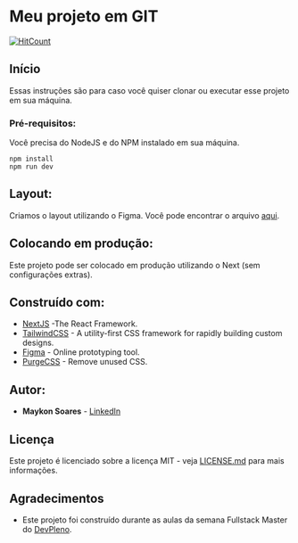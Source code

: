 # Meu projeto em GIT

[![HitCount](https://hits.dwyl.com/MaykonBacon/meu-projeto-git.svg)](https://hits.dwyl.com/MaykonBacon/meu-projeto-git)

## Início

Essas instruções são para caso você quiser clonar ou executar esse projeto em sua máquina.

### Pré-requisitos:

Você precisa do NodeJS e do NPM instalado em sua máquina.

```
npm install
npm run dev
```

## Layout:

Criamos o layout utilizando o Figma. Você pode encontrar o arquivo [aqui](https://www.figma.com/file/Ug1D0iyEzByElYhG7ifGZk/PalpiteBoxMB?node-id=0%3A1).

## Colocando em produção:

Este projeto pode ser colocado em produção utilizando o Next (sem configurações extras).

## Construído com:

* [NextJS](https://nextjs.org/) -The React Framework.
* [TailwindCSS](https://tailwindcss.com/) - A utility-first CSS framework for
rapidly building custom designs.
* [Figma](https://figma.com/) - Online prototyping tool.
* [PurgeCSS](https://purgecss.com/) - Remove unused CSS. 

## Autor:

* **Maykon Soares** - [LinkedIn](https://www.linkedin.com/in/maykon-soares-18039514a/)


## Licença

Este projeto é licenciado sobre a licença MIT - veja [LICENSE.md](LICENSE.md) para mais informações.

## Agradecimentos

* Este projeto foi construído durante as aulas da semana Fullstack Master do [DevPleno](https://devpleno.com).
